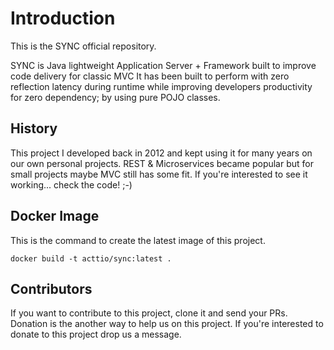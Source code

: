 # Introduction

This is the SYNC official repository.

SYNC is Java lightweight Application Server + Framework built to improve code delivery for classic MVC
It has been built to perform with zero reflection latency during runtime while improving developers
productivity for zero dependency; by using pure POJO classes.

## History

This project I developed back in 2012 and kept using it for many years on our own personal projects.
REST & Microservices became popular but for small projects maybe MVC still has some fit.
If you're interested to see it working... check the code! ;-)

## Docker Image

This is the command to create the latest image of this project.

```
docker build -t acttio/sync:latest .
```

## Contributors

If you want to contribute to this project, clone it and send your PRs.
Donation is the another way to help us on this project. 
If you're interested to donate to this project drop us a message.